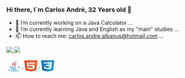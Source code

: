 ### Hi there, I`m Carlos André, 32 Years old 👋

- 🔭 I’m currently working on a Java Calculator ...
- 🌱 I’m currently learning Java and English as my "main" studies ...
- 📫 How to reach me: carlos.andre.albanus@hotmail.com ...

<div>
  <a href="https://github.com/reveredy">
    <img height="179em" src="https://github-readme-stats.vercel.app/api?username=reveredy&show_icons=true&theme=dracula&include_all_commits=true&count_private=true"/>
    <img height="180em" src="https://github-readme-stats.vercel.app/api/top-langs/?username=reveredy&layout=compact&langs_count=16&theme=dracula"/>
<div>

  <div style="display: inline_block"><br>
    <img align="center" alt="Revs-Java" height="30" width="40" src="https://github.com/devicons/devicon/blob/master/icons/java/java-original.svg">
    <img align="center" alt="Revs-Java" height="30" width="40" src="https://github.com/devicons/devicon/blob/master/icons/html5/html5-original.svg">
    <img align="center" alt="Revs-Java" height="30" width="40" src="https://github.com/devicons/devicon/blob/master/icons/css3/css3-original.svg">
  </div>
